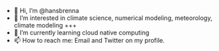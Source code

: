 - 👋 Hi, I’m @hansbrenna
- 👀 I’m interested in climate science, numerical modeling, meteorology, climate modeling +++
- 🌱 I’m currently learning cloud native computing
- 📫 How to reach me: Email and Twitter on my profile.

<!---
hansbrenna/hansbrenna is a ✨ special ✨ repository because its `README.md` (this file) appears on your GitHub profile.
You can click the Preview link to take a look at your changes.

- 💞️ I’m looking to collaborate on ...
--->

